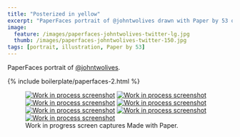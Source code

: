 ```yaml
---
title: "Posterized in yellow"
excerpt: "PaperFaces portrait of @johntwolives drawn with Paper by 53 on an iPad."
image: 
  feature: /images/paperfaces-johntwolives-twitter-lg.jpg
  thumb: /images/paperfaces-johntwolives-twitter-150.jpg
tags: [portrait, illustration, Paper by 53]
---
```


PaperFaces portrait of [@johntwolives](http://twitter.com/johntwolives).

{% include boilerplate/paperfaces-2.html %}

<figure class="third">
  <a href="{{ site.url }}/images/paperfaces-johntwolives-process-1-lg.jpg"><img src="{{ site.url }}/images/paperfaces-johntwolives-process-1-600.jpg" alt="Work in process screenshot"></a>
  <a href="{{ site.url }}/images/paperfaces-johntwolives-process-2-lg.jpg"><img src="{{ site.url }}/images/paperfaces-johntwolives-process-2-600.jpg" alt="Work in process screenshot"></a>
  <a href="{{ site.url }}/images/paperfaces-johntwolives-process-3-lg.jpg"><img src="{{ site.url }}/images/paperfaces-johntwolives-process-3-600.jpg" alt="Work in process screenshot"></a>
  <a href="{{ site.url }}/images/paperfaces-johntwolives-process-4-lg.jpg"><img src="{{ site.url }}/images/paperfaces-johntwolives-process-4-600.jpg" alt="Work in process screenshot"></a>
  <a href="{{ site.url }}/images/paperfaces-johntwolives-process-5-lg.jpg"><img src="{{ site.url }}/images/paperfaces-johntwolives-process-5-600.jpg" alt="Work in process screenshot"></a>
  <a href="{{ site.url }}/images/paperfaces-johntwolives-process-6-lg.jpg"><img src="{{ site.url }}/images/paperfaces-johntwolives-process-6-600.jpg" alt="Work in process screenshot"></a>
  <a href="{{ site.url }}/images/paperfaces-johntwolives-process-7-lg.jpg"><img src="{{ site.url }}/images/paperfaces-johntwolives-process-7-600.jpg" alt="Work in process screenshot"></a>
  <figcaption>Work in progress screen captures Made with Paper.</figcaption>
</figure>
